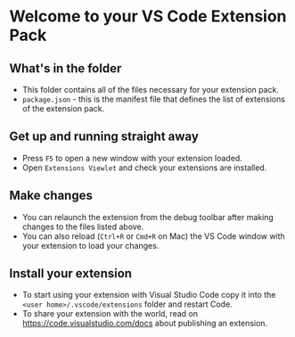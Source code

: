 # Welcome to your VS Code Extension Pack

## What's in the folder

- This folder contains all of the files necessary for your extension pack.
- `package.json` - this is the manifest file that defines the list of extensions of the extension pack.

## Get up and running straight away

- Press `F5` to open a new window with your extension loaded.
- Open `Extensions Viewlet` and check your extensions are installed.

## Make changes

- You can relaunch the extension from the debug toolbar after making changes to the files listed above.
- You can also reload (`Ctrl+R` or `Cmd+R` on Mac) the VS Code window with your extension to load your changes.

## Install your extension

- To start using your extension with Visual Studio Code copy it into the `<user home>/.vscode/extensions` folder and restart Code.
- To share your extension with the world, read on https://code.visualstudio.com/docs about publishing an extension.

